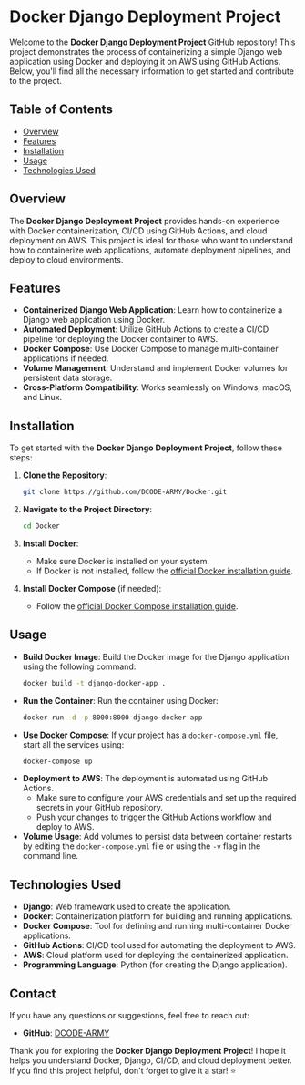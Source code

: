 # **Docker Django Deployment Project**

Welcome to the **Docker Django Deployment Project** GitHub repository! This project demonstrates the process of containerizing a simple Django web application using Docker and deploying it on AWS using GitHub Actions. Below, you'll find all the necessary information to get started and contribute to the project.

## **Table of Contents**
- [Overview](#overview)
- [Features](#features)
- [Installation](#installation)
- [Usage](#usage)
- [Technologies Used](#technologies-used)

## **Overview**
The **Docker Django Deployment Project** provides hands-on experience with Docker containerization, CI/CD using GitHub Actions, and cloud deployment on AWS. This project is ideal for those who want to understand how to containerize web applications, automate deployment pipelines, and deploy to cloud environments.

## **Features**
- **Containerized Django Web Application**: Learn how to containerize a Django web application using Docker.
- **Automated Deployment**: Utilize GitHub Actions to create a CI/CD pipeline for deploying the Docker container to AWS.
- **Docker Compose**: Use Docker Compose to manage multi-container applications if needed.
- **Volume Management**: Understand and implement Docker volumes for persistent data storage.
- **Cross-Platform Compatibility**: Works seamlessly on Windows, macOS, and Linux.

## **Installation**
To get started with the **Docker Django Deployment Project**, follow these steps:

1. **Clone the Repository**:
   ```bash
   git clone https://github.com/DCODE-ARMY/Docker.git
   ```

2. **Navigate to the Project Directory**:
   ```bash
   cd Docker
   ```

3. **Install Docker**:
   - Make sure Docker is installed on your system.
   - If Docker is not installed, follow the [official Docker installation guide](https://docs.docker.com/get-docker/).

4. **Install Docker Compose** (if needed):
   - Follow the [official Docker Compose installation guide](https://docs.docker.com/compose/install/).

## **Usage**
- **Build Docker Image**: Build the Docker image for the Django application using the following command:
  ```bash
  docker build -t django-docker-app .
  ```
- **Run the Container**: Run the container using Docker:
  ```bash
  docker run -d -p 8000:8000 django-docker-app
  ```
- **Use Docker Compose**: If your project has a `docker-compose.yml` file, start all the services using:
  ```bash
  docker-compose up
  ```
- **Deployment to AWS**: The deployment is automated using GitHub Actions.
  - Make sure to configure your AWS credentials and set up the required secrets in your GitHub repository.
  - Push your changes to trigger the GitHub Actions workflow and deploy to AWS.
- **Volume Usage**: Add volumes to persist data between container restarts by editing the `docker-compose.yml` file or using the `-v` flag in the command line.

## **Technologies Used**
- **Django**: Web framework used to create the application.
- **Docker**: Containerization platform for building and running applications.
- **Docker Compose**: Tool for defining and running multi-container Docker applications.
- **GitHub Actions**: CI/CD tool used for automating the deployment to AWS.
- **AWS**: Cloud platform used for deploying the containerized application.
- **Programming Language**: Python (for creating the Django application).

## **Contact**
If you have any questions or suggestions, feel free to reach out:
- **GitHub**: [DCODE-ARMY](https://github.com/DCODE-ARMY)

Thank you for exploring the **Docker Django Deployment Project**! I hope it helps you understand Docker, Django, CI/CD, and cloud deployment better. If you find this project helpful, don't forget to give it a star! ⭐

